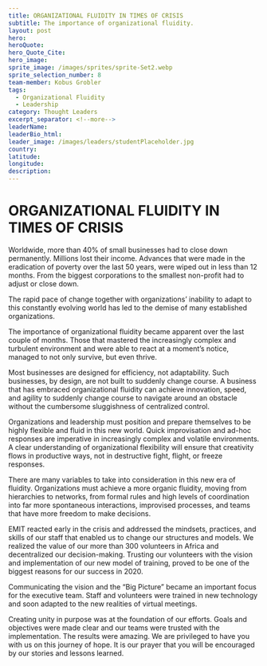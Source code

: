 ```yaml
---
title: ORGANIZATIONAL FLUIDITY IN TIMES OF CRISIS
subtitle: The importance of organizational fluidity.
layout: post
hero:
heroQuote:
hero_Quote_Cite:
hero_image:
sprite_image: /images/sprites/sprite-Set2.webp
sprite_selection_number: 8
team-member: Kobus Grobler
tags:
  - Organizational Fluidity
  - Leadership
category: Thought Leaders
excerpt_separator: <!--more-->
leaderName:
leaderBio_html:
leader_image: /images/leaders/studentPlaceholder.jpg
country:
latitude:
longitude:
description:
---
```


# ORGANIZATIONAL FLUIDITY IN TIMES OF CRISIS

Worldwide, more than 40% of small businesses had to close down permanently. Millions lost their income. Advances that were made in the eradication of poverty over the last 50 years, were wiped out in less than 12 months. From the biggest corporations to the smallest non-profit had to adjust or close down.

The rapid pace of change together with organizations’ inability to adapt to this constantly evolving world has led to the demise of many established organizations.

The importance of organizational fluidity became apparent over the last couple of months. Those that mastered the increasingly complex and turbulent environment and were able to react at a moment’s notice, managed to not only survive, but even thrive.

Most businesses are designed for efficiency, not adaptability. Such businesses, by design, are not built to suddenly change course. A business that has embraced organizational fluidity can achieve innovation, speed, and agility to suddenly change course to navigate around an obstacle without the cumbersome sluggishness of centralized control.

Organizations and leadership must position and prepare themselves to be highly flexible and fluid in this new world. Quick improvisation and ad-hoc responses are imperative in increasingly complex and volatile environments. A clear understanding of organizational flexibility will ensure that creativity flows in productive ways, not in destructive fight, flight, or freeze responses.

There are many variables to take into consideration in this new era of fluidity. Organizations must achieve a more organic fluidity, moving from hierarchies to networks, from formal rules and high levels of coordination into far more spontaneous interactions, improvised processes, and teams that have more freedom to make decisions.

EMIT reacted early in the crisis and addressed the mindsets, practices, and skills of our staff that enabled us to change our structures and models. We realized the value of our more than 300 volunteers in Africa and decentralized our decision-making. Trusting our volunteers with the vision and implementation of our new model of training, proved to be one of the biggest reasons for our success in 2020.

Communicating the vision and the “Big Picture” became an important focus for the executive team. Staff and volunteers were trained in new technology and soon adapted to the new realities of virtual meetings.

Creating unity in purpose was at the foundation of our efforts. Goals and objectives were made clear and our teams were trusted with the implementation. The results were amazing. We are privileged to have you with us on this journey of hope. It is our prayer that you will be encouraged by our stories and lessons learned.
